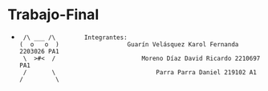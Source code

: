 # Trabajo-Final
*      /\ ___ /\        Integrantes:
      (  o   o  )                   Guarín Velásquez Karol Fernanda 2203026 PA1
       \  >#<  /                        Moreno Díaz David Ricardo 2210697 PA1   
       /       \                            Parra Parra Daniel 219102 A1  
      /         \        
     
